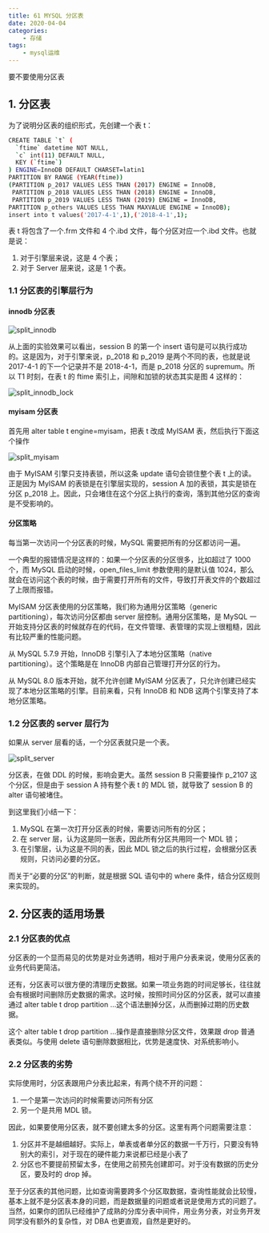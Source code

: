 ```yaml
---
title: 61 MYSQL 分区表
date: 2020-04-04
categories:
    - 存储
tags:
    - mysql运维
---
```


要不要使用分区表

<!-- more -->

## 1. 分区表
为了说明分区表的组织形式，先创建一个表 t：

```bash
CREATE TABLE `t` (
  `ftime` datetime NOT NULL,
  `c` int(11) DEFAULT NULL,
  KEY (`ftime`)
) ENGINE=InnoDB DEFAULT CHARSET=latin1
PARTITION BY RANGE (YEAR(ftime))
(PARTITION p_2017 VALUES LESS THAN (2017) ENGINE = InnoDB,
 PARTITION p_2018 VALUES LESS THAN (2018) ENGINE = InnoDB,
 PARTITION p_2019 VALUES LESS THAN (2019) ENGINE = InnoDB,
PARTITION p_others VALUES LESS THAN MAXVALUE ENGINE = InnoDB);
insert into t values('2017-4-1',1),('2018-4-1',1);
```

表 t 将包含了一个.frm 文件和 4 个.ibd 文件，每个分区对应一个.ibd 文件。也就是说：
1. 对于引擎层来说，这是 4 个表；
2. 对于 Server 层来说，这是 1 个表。

### 1.1 分区表的引擎层行为
#### innodb 分区表
![split_innodb](/images/mysql/MySQL45讲/split_innodb.jpg)

从上面的实验效果可以看出，session B 的第一个 insert 语句是可以执行成功的。这是因为，对于引擎来说，p_2018 和 p_2019 是两个不同的表，也就是说 2017-4-1 的下一个记录并不是 2018-4-1，而是 p_2018 分区的 supremum。所以 T1 时刻，在表 t 的 ftime 索引上，间隙和加锁的状态其实是图 4 这样的：

![split_innodb_lock](/images/mysql/MySQL45讲/split_innodb_lock.jpg)

#### myisam 分区表
首先用 alter table t engine=myisam，把表 t 改成 MyISAM 表，然后执行下面这个操作

![split_myisam](/images/mysql/MySQL45讲/split_myisam.png)

由于 MyISAM 引擎只支持表锁，所以这条 update 语句会锁住整个表 t 上的读。正是因为 MyISAM 的表锁是在引擎层实现的，session A 加的表锁，其实是锁在分区 p_2018 上。因此，只会堵住在这个分区上执行的查询，落到其他分区的查询是不受影响的。


#### 分区策略
每当第一次访问一个分区表的时候，MySQL 需要把所有的分区都访问一遍。

一个典型的报错情况是这样的：如果一个分区表的分区很多，比如超过了 1000 个，而 MySQL 启动的时候，open_files_limit 参数使用的是默认值 1024，那么就会在访问这个表的时候，由于需要打开所有的文件，导致打开表文件的个数超过了上限而报错。

MyISAM 分区表使用的分区策略，我们称为通用分区策略（generic partitioning），每次访问分区都由 server 层控制。通用分区策略，是 MySQL 一开始支持分区表的时候就存在的代码，在文件管理、表管理的实现上很粗糙，因此有比较严重的性能问题。

从 MySQL 5.7.9 开始，InnoDB 引擎引入了本地分区策略（native partitioning）。这个策略是在 InnoDB 内部自己管理打开分区的行为。

从 MySQL 8.0 版本开始，就不允许创建 MyISAM 分区表了，只允许创建已经实现了本地分区策略的引擎。目前来看，只有 InnoDB 和 NDB 这两个引擎支持了本地分区策略。


### 1.2 分区表的 server 层行为
如果从 server 层看的话，一个分区表就只是一个表。

![split_server](/images/mysql/MySQL45讲/split_server.png)

分区表，在做 DDL 的时候，影响会更大。虽然 session B 只需要操作 p_2107 这个分区，但是由于 session A 持有整个表 t 的 MDL 锁，就导致了 session B 的 alter 语句被堵住。

到这里我们小结一下：
1. MySQL 在第一次打开分区表的时候，需要访问所有的分区；
2. 在 server 层，认为这是同一张表，因此所有分区共用同一个 MDL 锁；
3. 在引擎层，认为这是不同的表，因此 MDL 锁之后的执行过程，会根据分区表规则，只访问必要的分区。

而关于“必要的分区”的判断，就是根据 SQL 语句中的 where 条件，结合分区规则来实现的。

## 2. 分区表的适用场景
### 2.1 分区表的优点
分区表的一个显而易见的优势是对业务透明，相对于用户分表来说，使用分区表的业务代码更简洁。

还有，分区表可以很方便的清理历史数据。如果一项业务跑的时间足够长，往往就会有根据时间删除历史数据的需求。这时候，按照时间分区的分区表，就可以直接通过 alter table t drop partition …这个语法删掉分区，从而删掉过期的历史数据。

这个 alter table t drop partition …操作是直接删除分区文件，效果跟 drop 普通表类似。与使用 delete 语句删除数据相比，优势是速度快、对系统影响小。

### 2.2 分区表的劣势
实际使用时，分区表跟用户分表比起来，有两个绕不开的问题：
1. 一个是第一次访问的时候需要访问所有分区
2. 另一个是共用 MDL 锁。

因此，如果要使用分区表，就不要创建太多的分区。这里有两个问题需要注意：
1. 分区并不是越细越好。实际上，单表或者单分区的数据一千万行，只要没有特别大的索引，对于现在的硬件能力来说都已经是小表了
2. 分区也不要提前预留太多，在使用之前预先创建即可。对于没有数据的历史分区，要及时的 drop 掉。

至于分区表的其他问题，比如查询需要跨多个分区取数据，查询性能就会比较慢，基本上就不是分区表本身的问题，而是数据量的问题或者说是使用方式的问题了。当然，如果你的团队已经维护了成熟的分库分表中间件，用业务分表，对业务开发同学没有额外的复杂性，对 DBA 也更直观，自然是更好的。
